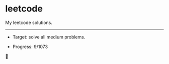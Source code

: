 # leetcode

My leetcode solutions.

---

* Target: solve all medium problems.

* Progress: 9/1073

🤟
